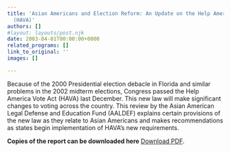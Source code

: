 ```yaml
---
title: 'Asian Americans and Election Reform: An Update on the Help America Vote Act
  (HAVA)'
authors: []
#layout: layouts/post.njk
date: 2003-04-01T00:00:00+0000
related_programs: []
link_to_original: ''
images: []

---
```

Because of the 2000 Presidential election debacle in Florida and similar problems in the 2002 midterm elections, Congress passed the Help America Vote Act (HAVA) last December. This new law will make significant changes to voting across the country. This review by the Asian American Legal Defense and Education Fund (AALDEF) explains certain provisions of the new law as they relate to Asian Americans and makes recommendations as states begin implementation of HAVA’s new requirements.

**Copies of the report can be downloaded here** [Download PDF](http://www.aaldef.org/docs/Update-%20HAVA%20and%20Asian%20Americans%203.doc).